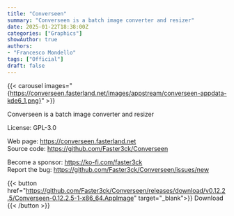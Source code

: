 ```yaml
---
title: "Converseen"
summary: "Converseen is a batch image converter and resizer"
date: 2025-01-22T18:38:00Z
categories: ["Graphics"]
showAuthor: true
authors:
- "Francesco Mondello"
tags: ["Official"]
draft: false
---
```


{{< carousel images="{https://converseen.fasterland.net/images/appstream/converseen-appdata-kde6_1.png}" >}}

Converseen is a batch image converter and resizer

License: GPL-3.0

Web page: <https://converseen.fasterland.net>  
Source code: <https://github.com/Faster3ck/Converseen>

Become a sponsor: <https://ko-fi.com/faster3ck>  
Report the bug: <https://github.com/Faster3ck/Converseen/issues/new>  

{{< button href="https://github.com/Faster3ck/Converseen/releases/download/v0.12.2.5/Converseen-0.12.2.5-1-x86_64.AppImage" target="_blank">}}
Download
{{< /button >}}